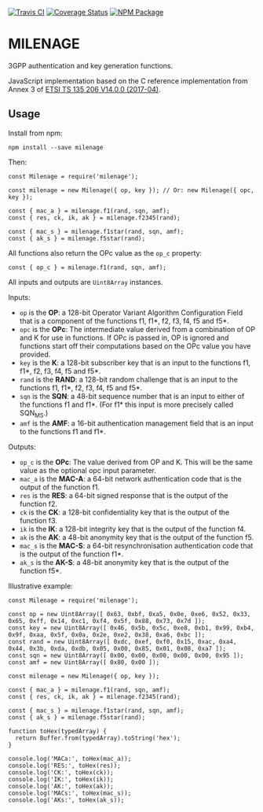 [![Travis CI](https://img.shields.io/travis/atesgoral/milenage.svg)](https://travis-ci.org/atesgoral/milenage)
[![Coverage Status](https://img.shields.io/coveralls/atesgoral/milenage.svg)](https://coveralls.io/github/atesgoral/milenage?branch=master)
[![NPM Package](https://img.shields.io/npm/v/milenage.svg)](https://www.npmjs.com/package/milenage)

# MILENAGE

3GPP authentication and key generation functions.

JavaScript implementation based on the C reference implementation from Annex 3 of [ETSI TS 135 206 V14.0.0 (2017-04)](http://www.etsi.org/deliver/etsi_ts/135200_135299/135206/14.00.00_60/ts_135206v140000p.pdf).

## Usage

Install from npm:

```
npm install --save milenage
```

Then:

```
const Milenage = require('milenage');

const milenage = new Milenage({ op, key }); // Or: new Milenage({ opc, key });

const { mac_a } = milenage.f1(rand, sqn, amf);
const { res, ck, ik, ak } = milenage.f2345(rand);

const { mac_s } = milenage.f1star(rand, sqn, amf);
const { ak_s } = milenage.f5star(rand);
```

All functions also return the OPc value as the `op_c` property:

```
const { op_c } = milenage.f1(rand, sqn, amf);
```

All inputs and outputs are `Uint8Array` instances.

Inputs:

- `op` is the **OP**: a 128-bit Operator Variant Algorithm Configuration Field that is a component of the functions f1,
f1*, f2, f3, f4, f5 and f5*.
- `opc` is the **OPc**: The intermediate value derived from a combination of OP and K for use in functions. If OPc is passed in, OP is ignored and functions start off their computations based on the OPc value you have provided.
- `key` is the **K**: a 128-bit subscriber key that is an input to the functions f1, f1*, f2, f3, f4, f5 and f5*.
- `rand` is the **RAND**: a 128-bit random challenge that is an input to the functions f1, f1*, f2, f3, f4, f5 and f5*.
- `sqn` is the **SQN**: a 48-bit sequence number that is an input to either of the functions f1 and f1*. (For f1* this input is more precisely called SQN<sub>MS</sub>.)
- `amf` is the **AMF**: a 16-bit authentication management field that is an input to the functions f1 and f1*.

Outputs:

- `op_c` is the **OPc**: The value derived from OP and K. This will be the same value as the optional opc input parameter.
- `mac_a` is the **MAC-A**: a 64-bit network authentication code that is the output of the function f1.
- `res` is the **RES**: a 64-bit signed response that is the output of the function f2.
- `ck` is the **CK**: a 128-bit confidentiality key that is the output of the function f3.
- `ik` is the **IK**: a 128-bit integrity key that is the output of the function f4.
- `ak` is the **AK**: a 48-bit anonymity key that is the output of the function f5.
- `mac_s` is the **MAC-S**: a 64-bit resynchronisation authentication code that is the output of the function f1*.
- `ak_s` is the **AK-S**: a 48-bit anonymity key that is the output of the function f5*.

Illustrative example:

```
const Milenage = require('milenage');

const op = new Uint8Array([ 0x63, 0xbf, 0xa5, 0x0e, 0xe6, 0x52, 0x33, 0x65, 0xff, 0x14, 0xc1, 0xf4, 0x5f, 0x88, 0x73, 0x7d ]);
const key = new Uint8Array([ 0x46, 0x5b, 0x5c, 0xe8, 0xb1, 0x99, 0xb4, 0x9f, 0xaa, 0x5f, 0x0a, 0x2e, 0xe2, 0x38, 0xa6, 0xbc ]);
const rand = new Uint8Array([ 0xdc, 0xef, 0xf0, 0x15, 0xac, 0xa4, 0x44, 0x3b, 0xda, 0xdb, 0x05, 0x00, 0x85, 0x01, 0x08, 0xa7 ]);
const sqn = new Uint8Array([ 0x00, 0x00, 0x00, 0x00, 0x00, 0x95 ]);
const amf = new Uint8Array([ 0x80, 0x00 ]);

const milenage = new Milenage({ op, key });

const { mac_a } = milenage.f1(rand, sqn, amf);
const { res, ck, ik, ak } = milenage.f2345(rand);

const { mac_s } = milenage.f1star(rand, sqn, amf);
const { ak_s } = milenage.f5star(rand);

function toHex(typedArray) {
  return Buffer.from(typedArray).toString('hex');
}

console.log('MACa:', toHex(mac_a));
console.log('RES:', toHex(res));
console.log('CK:', toHex(ck));
console.log('IK:', toHex(ik));
console.log('AK:', toHex(ak));
console.log('MACs:', toHex(mac_s));
console.log('AKs:', toHex(ak_s));
```
